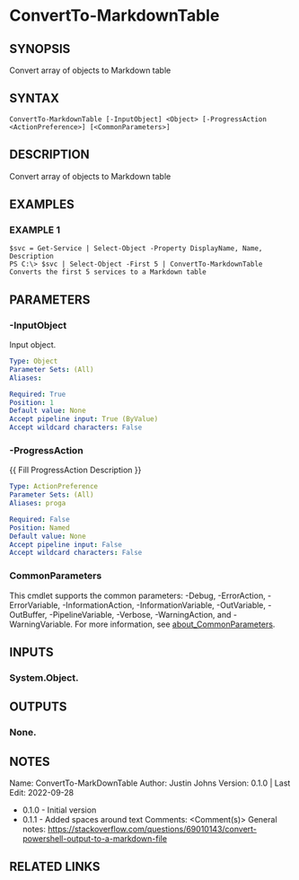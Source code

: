 # ConvertTo-MarkdownTable

## SYNOPSIS
Convert array of objects to Markdown table

## SYNTAX

```
ConvertTo-MarkdownTable [-InputObject] <Object> [-ProgressAction <ActionPreference>] [<CommonParameters>]
```

## DESCRIPTION
Convert array of objects to Markdown table

## EXAMPLES

### EXAMPLE 1
```
$svc = Get-Service | Select-Object -Property DisplayName, Name, Description
PS C:\> $svc | Select-Object -First 5 | ConvertTo-MarkdownTable
Converts the first 5 services to a Markdown table
```

## PARAMETERS

### -InputObject
Input object.

```yaml
Type: Object
Parameter Sets: (All)
Aliases:

Required: True
Position: 1
Default value: None
Accept pipeline input: True (ByValue)
Accept wildcard characters: False
```

### -ProgressAction
{{ Fill ProgressAction Description }}

```yaml
Type: ActionPreference
Parameter Sets: (All)
Aliases: proga

Required: False
Position: Named
Default value: None
Accept pipeline input: False
Accept wildcard characters: False
```

### CommonParameters
This cmdlet supports the common parameters: -Debug, -ErrorAction, -ErrorVariable, -InformationAction, -InformationVariable, -OutVariable, -OutBuffer, -PipelineVariable, -Verbose, -WarningAction, and -WarningVariable. For more information, see [about_CommonParameters](http://go.microsoft.com/fwlink/?LinkID=113216).

## INPUTS

### System.Object.
## OUTPUTS

### None.
## NOTES
Name:     ConvertTo-MarkDownTable
Author:   Justin Johns
Version:  0.1.0 | Last Edit: 2022-09-28
- 0.1.0 - Initial version
- 0.1.1 - Added spaces around text
Comments: \<Comment(s)\>
General notes:
https://stackoverflow.com/questions/69010143/convert-powershell-output-to-a-markdown-file

## RELATED LINKS
